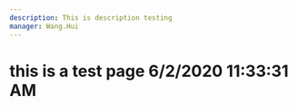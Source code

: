 ```yaml
---
description: This is description testing
manager: Wang.Hui
---
```

# this is a test page 6/2/2020 11:33:31 AM
